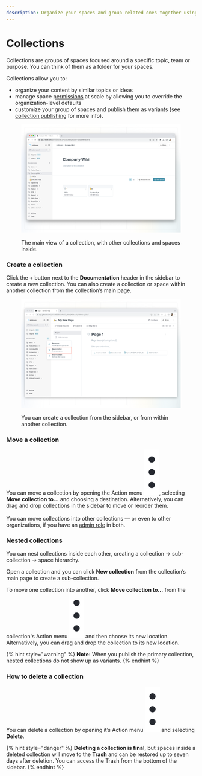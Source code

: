 ```yaml
---
description: Organize your spaces and group related ones together using collections
---
```


# Collections

Collections are groups of spaces focused around a specific topic, team or purpose. You can think of them as a folder for your spaces.

Collections allow you to:

* organize your content by similar topics or ideas
* manage space [permissions](../../../account-management/member-management/permissions-and-inheritance.md) at scale by allowing you to override the organization-level defaults
* customize your group of spaces and publish them as variants (see [collection publishing](../../../published-documentation/share/collection-publishing.md) for more info).

<figure><img src="../../../.gitbook/assets/collection (1).png" alt=""><figcaption><p>The main view of a collection, with other collections and spaces inside.</p></figcaption></figure>

### Create a collection

Click the **+** button next to the **Documentation** header in the sidebar to create a new collection. You can also create a collection or space within another collection from the collection’s main page.

<figure><img src="../../../.gitbook/assets/create-collection.png" alt=""><figcaption><p>You can create a collection from the sidebar, or from within another collection.</p></figcaption></figure>

### Move a collection

You can move a collection by opening the Action menu <img src="../../../.gitbook/assets/Actions menu.png" alt="Three vertical dots" data-size="line">, selecting **Move collection to…** and choosing a destination. Alternatively, you can drag and drop collections in the sidebar to move or reorder them.\
\
You can move collections into other collections — or even to other organizations, if you have an [admin role](../../../account-management/member-management/roles.md) in both.

### Nested collections

You can nest collections inside each other, creating a collection -> sub-collection -> space hierarchy.

Open a collection and you can click **New collection** from the collection’s main page to create a sub-collection.

To move one collection into another, click **Move collection to…** from the collection's Action menu <img src="../../../.gitbook/assets/Actions menu.png" alt="Three vertical dots" data-size="line"> and then choose its new location. Alternatively, you can drag and drop the collection to its new location.

{% hint style="warning" %}
**Note:** When you publish the primary collection, nested collections do not show up as variants.
{% endhint %}

### How to delete a collection

You can delete a collection by opening it’s Action menu <img src="../../../.gitbook/assets/Actions menu.png" alt="Three vertical dots" data-size="line"> and selecting **Delete**.

{% hint style="danger" %}
**Deleting a collection is final**, but spaces inside a deleted collection will move to the **Trash** and can be restored up to seven days after deletion. You can access the Trash from the bottom of the sidebar.&#x20;
{% endhint %}

